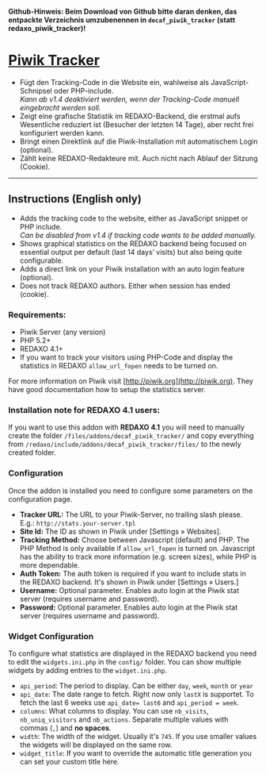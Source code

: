 __**Github-Hinweis:** Beim Download von Github bitte daran denken, das entpackte Verzeichnis umzubenennen in `decaf_piwik_tracker` (statt redaxo_piwik_tracker)!__

# [Piwik Tracker](http://www.redaxo.org/de/download/addons/?addon_id=774)

* Fügt den Tracking-Code in die Website ein, wahlweise als JavaScript-Schnipsel oder PHP-include.  
  _Kann ab v1.4 deaktiviert werden, wenn der Tracking-Code manuell eingebracht werden soll._
* Zeigt eine grafische Statistik im REDAXO-Backend, die erstmal aufs Wesentliche reduziert ist (Besucher der letzten 14 Tage), aber recht frei konfiguriert werden kann.
* Bringt einen Direktlink auf die Piwik-Installation mit automatischem Login (optional).
* Zählt keine REDAXO-Redakteure mit. Auch nicht nach Ablauf der Sitzung (Cookie).

---

## Instructions (English only)

* Adds the tracking code to the website, either as JavaScript snippet or PHP include.  
  _Can be disabled from v1.4 if tracking code wants to be added manually._
* Shows graphical statistics on the REDAXO backend being focused on essential output per default (last 14 days’ visits) but also being quite configurable.
* Adds a direct link on your Piwik installation with an auto login feature (optional).
* Does not track REDAXO authors. Either when session has ended (cookie).

### Requirements:

* Piwik Server (any version)
* PHP 5.2+
* REDAXO 4.1+
* If you want to track your visitors using PHP-Code and display the statistics in REDAXO `allow_url_fopen` needs to be turned on.

For more information on Piwik visit [http://piwik.org](http://piwik.org). They have good documentation how to setup the statistics server.

### Installation note for REDAXO 4.1 users:

If you want to use this addon with <strong>REDAXO 4.1</strong> you will need to manually create the folder `/files/addons/decaf_piwik_tracker/` and copy everything from `/redaxo/include/addons/decaf_piwik_tracker/files/` to the newly created folder.

### Configuration

Once the addon is installed you need to configure some parameters on the configuration page.

* **Tracker URL:** The URL to your Piwik-Server, no trailing slash please. E.g.: `http://stats.your-server.tpl`
* **Site Id:** The ID as shown in Piwik under [Settings » Websites].
* **Tracking Method:** Choose between Javascript (default) and PHP. The PHP Method is only available if `allow_url_fopen` is turned on. Javascript has the ability to track more information (e.g. screen sizes), while PHP is more dependable.
* **Auth Token:** The auth token is required if you want to include stats in the REDAXO backend. It's shown in Piwik under [Settings » Users.]
* **Username:** Optional parameter. Enables auto login at the Piwik stat server (requires username and password).
* **Password:** Optional parameter. Enables auto login at the Piwik stat server (requires username and password).

### Widget Configuration

To configure what statistics are displayed in the REDAXO backend you need to edit the `widgets.ini.php` in the `config/` folder. You can show multiple widgets by adding entries to the `widget.ini.php`.

* `api_period`: The period to display. Can be either `day`, `week`, `month` or `year`
* `api_date`: The date range to fetch. Right now only `lastX` is supportet. To fetch the last 6 weeks use `api_date= last6` and `api_period = week`.
* `columns`: What columns to display. You can use `nb_visits`, `nb_uniq_visitors` and `nb_actions`. Separate multiple values with commas (`,`) and **no spaces**.
* `width`: The width of the widget. Usually it's `745`. If you use smaller values the widgets will be displayed on the same row.
* `widget_title`: If you want to override the automatic title generation you can set your custom title here.
